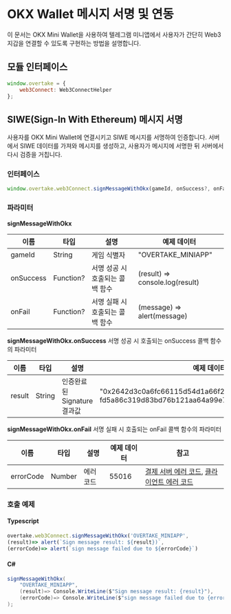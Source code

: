 # OKX Wallet 메시지 서명 및 연동
이 문서는 OKX Mini Wallet을 사용하여 텔레그램 미니앱에서 사용자가 간단히 Web3 지갑을 연결할 수 있도록 구현하는 방법을 설명합니다.


## 모듈 인터페이스 
```javascript
window.overtake = {
    web3Connect: Web3ConnectHelper
};
```

## SIWE(Sign-In With Ethereum) 메시지 서명
사용자를 OKX Mini Wallet에 연결시키고 SIWE 메시지를 서명하여 인증합니다. 
서버에서 SIWE 데이터를 가져와 메시지를 생성하고, 사용자가 메시지에 서명한 뒤 서버에서 다시 검증을 거칩니다.

### 인터페이스
```javascript
window.overtake.web3Connect.signMessageWithOkx(gameId, onSuccess?, onFail?);
```

### 파라미터
<b>signMessageWithOkx</b>

| 이름                 | 타입         | 설명                  | 예제 데이터                         |
|--------------------|------------|---------------------|--------------------------------|
| gameId             | String     | 게임 식별자              | "OVERTAKE_MINIAPP"             |
| onSuccess          | Function?  | 서명 성공 시 호출되는 콜백 함수	 | (result) => console.log(result) |
| onFail             | Function?	 | 서명 실패 시 호출되는 콜백 함수  | (message) => alert(message) |

<b>signMessageWithOkx.onSuccess</b>
서명 성공 시 호출되는 onSuccess 콜백 함수의 파라미터

| 이름        | 타입     | 설명                  | 예제 데이터 |
|-----------|--------|---------------------|--------|
| result | String | 인증완료된 Signature 결과값 | "0x2642d3c0a6fc66115d54d1a66f218a07d6928dd2278d8fea…fd5a86c319d83bd76b121aa64a99e779d7fb9a000eddff81c" |

<b>signMessageWithOkx.onFail</b>
서명 실패 시 호출되는 onFail 콜백 함수의 파라미터

| 이름        | 타입     | 설명    | 예제 데이터   | 참고                                                           |
|-----------|--------|-------|----------|--------------------------------------------------------------|
| errorCode | Number | 에러 코드 | 55016    | [결제 서버 에러 코드](결제-서버-에러-코드.md), [클라이언트 에러 코드](클라이언트-에러-코드.md) |


### 호출 예제
#### Typescript
```typescript
overtake.web3Connect.signMessageWithOkx('OVERTAKE_MINIAPP', 
(result)=> alert(`Sign message result: ${result})`, 
(errorCode)=> alert(`sign message failed due to ${errorCode}`)
```

#### C#
```csharp
signMessageWithOkx(
    "OVERTAKE_MINIAPP", 
    (result)=> Console.WriteLine($"Sign message result: {result}"), 
    (errorCode)=> Console.WriteLine($"sign message failed due to {errorCode}")
);
```
